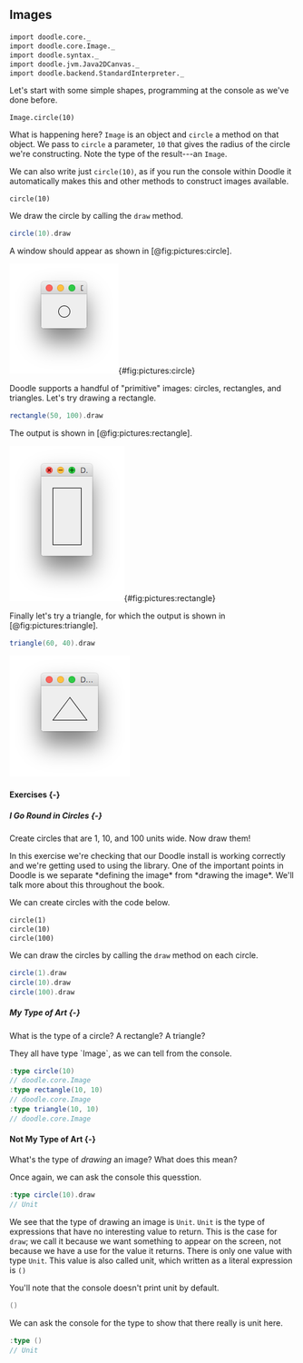 ## Images

```tut:invisible
import doodle.core._
import doodle.core.Image._
import doodle.syntax._
import doodle.jvm.Java2DCanvas._
import doodle.backend.StandardInterpreter._
```

Let's start with some simple shapes, programming at the console as we've done before.

```tut:book
Image.circle(10)
```

What is happening here? `Image` is an object and `circle` a method on that object. We pass to `circle` a parameter, `10` that gives the radius of the circle we're constructing. Note the type of the result---an `Image`.

We can also write just `circle(10)`, as if you run the console within Doodle it automatically makes this and other methods to construct images available.

```tut:book
circle(10)
```

We draw the circle by calling the `draw` method.

```scala
circle(10).draw
```

A window should appear as shown in [@fig:pictures:circle].

![A circle](src/pages/pictures/circle.png){#fig:pictures:circle}

Doodle supports a handful of "primitive" images: circles, rectangles, and triangles. Let's try drawing a rectangle.

``` scala
rectangle(50, 100).draw
```

The output is shown in [@fig:pictures:rectangle].

![A rectangle](src/pages/pictures/rectangle.png){#fig:pictures:rectangle}

Finally let's try a triangle, for which the output is shown in [@fig:pictures:triangle].


~~~ scala
triangle(60, 40).draw
~~~

![A triangle\label{fig:pictures:triangle}](src/pages/pictures/triangle.png)

#### Exercises {-}

##### I Go Round in Circles {-}

Create circles that are 1, 10, and 100 units wide. Now draw them!

<div class="solution">
In this exercise we're checking that our Doodle install is working correctly and we're getting used to using the library. One of the important points in Doodle is we separate *defining the image* from *drawing the image*. We'll talk more about this throughout the book.

We can create circles with the code below.

```tut:book
circle(1)
circle(10)
circle(100)
```

We can draw the circles by calling the `draw` method on each circle.

```scala
circle(1).draw
circle(10).draw
circle(100).draw
```
</div>


##### My Type of Art {-}

What is the type of a circle? A rectangle? A triangle?

<div class="solution">
They all have type `Image`, as we can tell from the console.

```scala
:type circle(10)
// doodle.core.Image
:type rectangle(10, 10)
// doodle.core.Image
:type triangle(10, 10)
// doodle.core.Image
```
</div>

#### Not My Type of Art {-}

What's the type of *drawing* an image? What does this mean?

<div class="solution">
Once again, we can ask the console this quesstion.

```scala
:type circle(10).draw
// Unit
```

We see that the type of drawing an image is `Unit`. `Unit` is the type of expressions that have no interesting value to return. This is the case for `draw`; we call it because we want something to appear on the screen, not because we have a use for the value it returns. There is only one value with type `Unit`. This value is also called unit, which written as a literal expression is `()`

You'll note that the console doesn't print unit by default.

```scala
()
```

We can ask the console for the type to show that there really is unit here.

```scala
:type ()
// Unit
```
</div>
